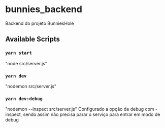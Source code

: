 # bunnies_backend
Backend do projeto BunniesHole

## Available Scripts

### `yarn start`
"node src/server.js"

### `yarn dev`
"nodemon src/server.js"

### `yarn dev:debug`
"nodemon --inspect src/server.js"
Configurado a opção de debug com -inspect, sendo assim não precisa parar o serviço para entrar em modo de debug
